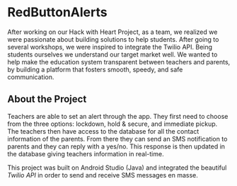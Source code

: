 # RedButtonAlerts
After working on our Hack with Heart Project, as a team, we realized we were passionate about building solutions to help students. After going to several workshops, we were inspired to integrate the Twilio API. Being students ourselves we understand our target market well. We wanted to help make the education system transparent between teachers and parents, by building a platform that fosters smooth, speedy, and safe communication.

## About the Project
Teachers are able to set an alert through the app. They first need to choose from the three options: lockdown, hold & secure, and immediate pickup. The teachers then have access to the database for all the contact information of the parents. From there they can send an SMS notification to parents and they can reply with a yes/no. This response is then updated in the database giving teachers information in real-time.

This project was built on Android Studio (Java) and integrated the beautiful *Twilio API* in order to send and receive SMS messages en masse.
